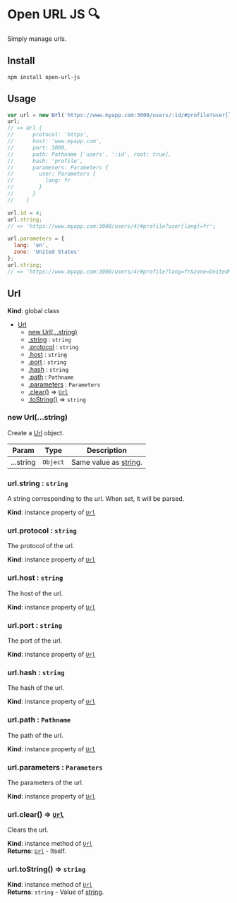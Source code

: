 # Open URL JS 🔍

Simply manage urls.

## Install

```
npm install open-url-js
```

## Usage

```javascript
var url = new Url('https://www.myapp.com:3000/users/:id/#profile?user[lang]=fr');
url;
// => Url {
//      protocol: 'https',
//      host: 'www.myapp.com',
//      port: 3000,
//      path: Pathname ['users', ':id', root: true],
//      hash: 'profile',
//      parameters: Parameters {
//        user: Parameters {
//          lang: fr
//        }
//      }
//    }

url.id = 4;
url.string;
// => 'https://www.myapp.com:3000/users/4/#profile?user[lang]=fr';

url.parameters = {
  lang: 'en',
  zone: 'United States'
};
url.string;
// => 'https://www.myapp.com:3000/users/4/#profile?lang=fr&zone=United%20States';
```

<a name="Url"></a>

## Url
**Kind**: global class  

* [Url](#Url)
    * [new Url(...string)](#new_Url_new)
    * [.string](#Url+string) : <code>string</code>
    * [.protocol](#Url+protocol) : <code>string</code>
    * [.host](#Url+host) : <code>string</code>
    * [.port](#Url+port) : <code>string</code>
    * [.hash](#Url+hash) : <code>string</code>
    * [.path](#Url+path) : <code>Pathname</code>
    * [.parameters](#Url+parameters) : <code>Parameters</code>
    * [.clear()](#Url+clear) ⇒ [<code>Url</code>](#Url)
    * [.toString()](#Url+toString) ⇒ <code>string</code>

<a name="new_Url_new"></a>

### new Url(...string)
Create a [Url](#Url) object.


| Param | Type | Description |
| --- | --- | --- |
| ...string | <code>Object</code> | Same value as [string](#Url+string). |

<a name="Url+string"></a>

### url.string : <code>string</code>
A string corresponding to the url. When set, it will be parsed.

**Kind**: instance property of [<code>Url</code>](#Url)  
<a name="Url+protocol"></a>

### url.protocol : <code>string</code>
The protocol of the url.

**Kind**: instance property of [<code>Url</code>](#Url)  
<a name="Url+host"></a>

### url.host : <code>string</code>
The host of the url.

**Kind**: instance property of [<code>Url</code>](#Url)  
<a name="Url+port"></a>

### url.port : <code>string</code>
The port of the url.

**Kind**: instance property of [<code>Url</code>](#Url)  
<a name="Url+hash"></a>

### url.hash : <code>string</code>
The hash of the url.

**Kind**: instance property of [<code>Url</code>](#Url)  
<a name="Url+path"></a>

### url.path : <code>Pathname</code>
The path of the url.

**Kind**: instance property of [<code>Url</code>](#Url)  
<a name="Url+parameters"></a>

### url.parameters : <code>Parameters</code>
The parameters of the url.

**Kind**: instance property of [<code>Url</code>](#Url)  
<a name="Url+clear"></a>

### url.clear() ⇒ [<code>Url</code>](#Url)
Clears the url.

**Kind**: instance method of [<code>Url</code>](#Url)  
**Returns**: [<code>Url</code>](#Url) - Itself.  
<a name="Url+toString"></a>

### url.toString() ⇒ <code>string</code>
**Kind**: instance method of [<code>Url</code>](#Url)  
**Returns**: <code>string</code> - Value of [string](#Url+string).  
